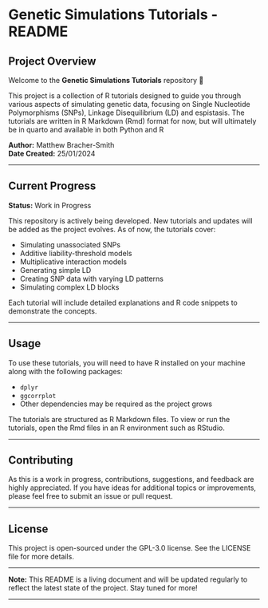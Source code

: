 # Genetic Simulations Tutorials - README

## Project Overview

Welcome to the **Genetic Simulations Tutorials** repository :wave:

This project is a collection of R tutorials designed to guide you through various aspects of simulating genetic data, focusing on Single Nucleotide Polymorphisms (SNPs), Linkage Disequilibrium (LD) and espistasis. The tutorials are written in R Markdown (Rmd) format for now, but will ultimately be in quarto and available in both Python and R

**Author:** Matthew Bracher-Smith  
**Date Created:** 25/01/2024

---

## Current Progress

**Status:** Work in Progress

This repository is actively being developed. New tutorials and updates will be added as the project evolves. As of now, the tutorials cover:

- Simulating unassociated SNPs
- Additive liability-threshold models
- Multiplicative interaction models
- Generating simple LD
- Creating SNP data with varying LD patterns
- Simulating complex LD blocks

Each tutorial will include detailed explanations and R code snippets to demonstrate the concepts.

---

## Usage

To use these tutorials, you will need to have R installed on your machine along with the following packages:

- `dplyr`
- `ggcorrplot`
- Other dependencies may be required as the project grows

The tutorials are structured as R Markdown files. To view or run the tutorials, open the Rmd files in an R environment such as RStudio.

---

## Contributing

As this is a work in progress, contributions, suggestions, and feedback are highly appreciated. If you have ideas for additional topics or improvements, please feel free to submit an issue or pull request.

---

## License

This project is open-sourced under the GPL-3.0 license. See the LICENSE file for more details.

---

**Note:** This README is a living document and will be updated regularly to reflect the latest state of the project. Stay tuned for more!

---
